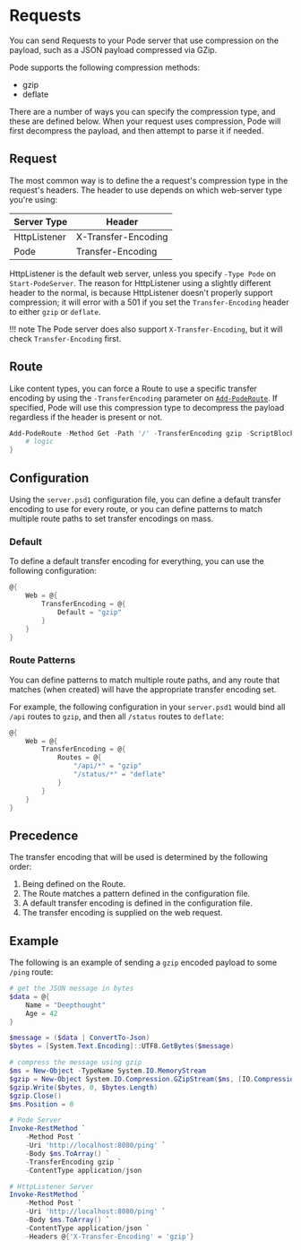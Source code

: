 # Requests

You can send Requests to your Pode server that use compression on the payload, such as a JSON payload compressed via GZip.

Pode supports the following compression methods:

* gzip
* deflate

There are a number of ways you can specify the compression type, and these are defined below. When your request uses compression, Pode will first decompress the payload, and then attempt to parse it if needed.

## Request

The most common way is to define the a request's compression type in the request's headers. The header to use depends on which web-server type you're using:

| Server Type | Header |
| ----------- | ------ |
| HttpListener | X-Transfer-Encoding |
| Pode | Transfer-Encoding |

HttpListener is the default web server, unless you specify `-Type Pode` on `Start-PodeServer`. The reason for HttpListener using a slightly different header to the normal, is because HttpListener doesn't properly support compression; it will error with a 501 if you set the `Transfer-Encoding` header to either `gzip` or `deflate`.

!!! note
    The Pode server does also support `X-Transfer-Encoding`, but it will check `Transfer-Encoding` first.

## Route

Like content types, you can force a Route to use a specific transfer encoding by using the `-TransferEncoding` parameter on [`Add-PodeRoute`](../../../Functions/Routes/Add-PodeRoute). If specified, Pode will use this compression type to decompress the payload regardless if the header is present or not.

```powershell
Add-PodeRoute -Method Get -Path '/' -TransferEncoding gzip -ScriptBlock {
    # logic
}
```

## Configuration

Using the `server.psd1` configuration file, you can define a default transfer encoding to use for every route, or you can define patterns to match multiple route paths to set transfer encodings on mass.

### Default

To define a default transfer encoding for everything, you can use the following configuration:

```powershell
@{
    Web = @{
        TransferEncoding = @{
            Default = "gzip"
        }
    }
}
```

### Route Patterns

You can define patterns to match multiple route paths, and any route that matches (when created) will have the appropriate transfer encoding set.

For example, the following configuration in your `server.psd1` would bind all `/api` routes to `gzip`, and then all `/status` routes to `deflate`:

```powershell
@{
    Web = @{
        TransferEncoding = @{
            Routes = @{
                "/api/*" = "gzip"
                "/status/*" = "deflate"
            }
        }
    }
}
```

## Precedence

The transfer encoding that will be used is determined by the following order:

1. Being defined on the Route.
2. The Route matches a pattern defined in the configuration file.
3. A default transfer encoding is defined in the configuration file.
4. The transfer encoding is supplied on the web request.

## Example

The following is an example of sending a `gzip` encoded payload to some `/ping` route:

```powershell
# get the JSON message in bytes
$data = @{
    Name = "Deepthought"
    Age = 42
}

$message = ($data | ConvertTo-Json)
$bytes = [System.Text.Encoding]::UTF8.GetBytes($message)

# compress the message using gzip
$ms = New-Object -TypeName System.IO.MemoryStream
$gzip = New-Object System.IO.Compression.GZipStream($ms, [IO.Compression.CompressionMode]::Compress, $true)
$gzip.Write($bytes, 0, $bytes.Length)
$gzip.Close()
$ms.Position = 0

# Pode Server
Invoke-RestMethod `
    -Method Post `
    -Uri 'http://localhost:8080/ping' `
    -Body $ms.ToArray() `
    -TransferEncoding gzip `
    -ContentType application/json

# HttpListener Server
Invoke-RestMethod `
    -Method Post `
    -Uri 'http://localhost:8080/ping' `
    -Body $ms.ToArray() `
    -ContentType application/json `
    -Headers @{'X-Transfer-Encoding' = 'gzip'}
```
